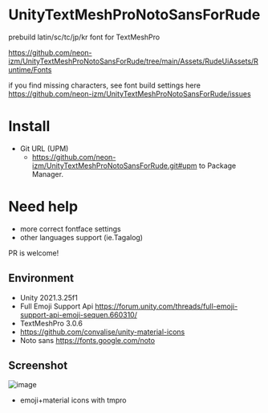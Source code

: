 # UnityTextMeshProNotoSansForRude
prebuild latin/sc/tc/jp/kr font for TextMeshPro

https://github.com/neon-izm/UnityTextMeshProNotoSansForRude/tree/main/Assets/RudeUiAssets/Runtime/Fonts

if you find missing characters, see font build settings here  
https://github.com/neon-izm/UnityTextMeshProNotoSansForRude/issues

# Install
- Git URL (UPM)
  - https://github.com/neon-izm/UnityTextMeshProNotoSansForRude.git#upm to Package Manager.

# Need help
- more correct fontface settings
- other languages support (ie.Tagalog)

PR is welcome!

## Environment
- Unity 2021.3.25f1
- Full Emoji Support Api  https://forum.unity.com/threads/full-emoji-support-api-emoji-sequen.660310/
- TextMeshPro 3.0.6
- https://github.com/convalise/unity-material-icons
- Noto sans https://fonts.google.com/noto 

## Screenshot
![image](https://github.com/neon-izm/UnityTextMeshProNotoSansForRude/assets/3115650/a3b575e0-1449-467c-bff4-c3b36d503426)

- emoji+material icons with tmpro
